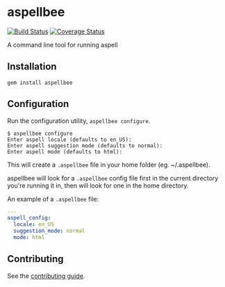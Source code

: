 # aspellbee
[![Build Status](https://travis-ci.org/petems/aspellbee.svg?branch=master)](https://travis-ci.org/petems/aspellbee)
[![Coverage Status](https://coveralls.io/repos/petems/aspellbee/badge.png?branch=master)](https://coveralls.io/r/petems/aspellbee)

A command line tool for running aspell

## Installation

    gem install aspellbee

## Configuration

Run the configuration utility, `aspellbee configure`.

    $ aspellbee configure
    Enter aspell locale (defaults to en_US):
    Enter aspell suggestion mode (defaults to normal):
    Enter aspell mode (defaults to html):

This will create a `.aspellbee` file in your home folder (eg. ~/.aspellbee).

aspellbee will look for a `.aspellbee` config file first in the current directory you're running it in, then will look for one in the home directory.

An example of a `.aspellbee` file:

```yaml
---
aspell_config:
  locale: en_US
  suggestion_mode: normal
  mode: html
```

## Contributing

See the [contributing guide](CONTRIBUTING.md).

